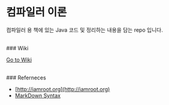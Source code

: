 # 컴파일러 이론


컴파일러 용 책에 있는 Java 코드 및 정리하는 내용을 담는 repo 입니다.

<br>
### Wiki

[Go to Wiki](https://github.com/LLVM-iamroot-6st/study_repo/wiki)

<br>
### Referneces 

- [http://iamroot.org](http://iamroot.org)
- [MarkDown Syntax](https://github.com/adam-p/markdown-here/wiki/Markdown-Cheatsheet)<br/>
